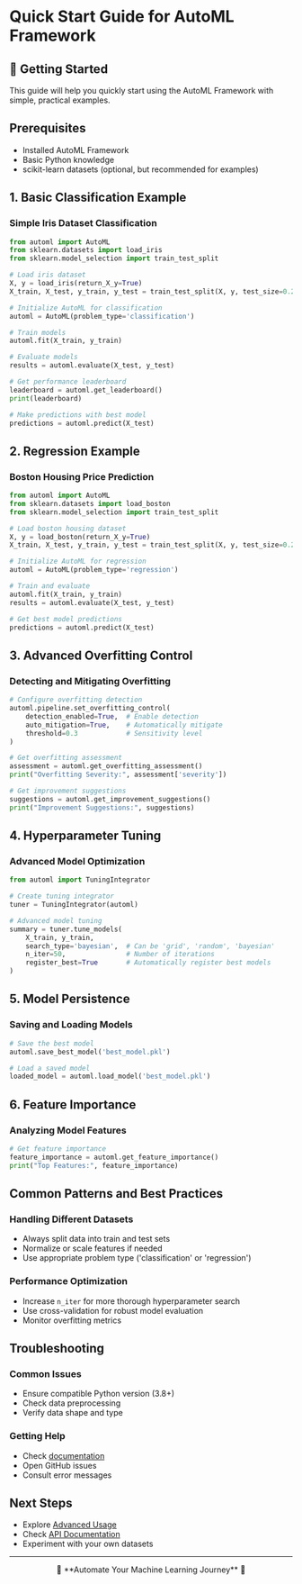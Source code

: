 # Quick Start Guide for AutoML Framework

## 🚀 Getting Started

This guide will help you quickly start using the AutoML Framework with simple, practical examples.

## Prerequisites
- Installed AutoML Framework
- Basic Python knowledge
- scikit-learn datasets (optional, but recommended for examples)

## 1. Basic Classification Example

### Simple Iris Dataset Classification
```python
from automl import AutoML
from sklearn.datasets import load_iris
from sklearn.model_selection import train_test_split

# Load iris dataset
X, y = load_iris(return_X_y=True)
X_train, X_test, y_train, y_test = train_test_split(X, y, test_size=0.2)

# Initialize AutoML for classification
automl = AutoML(problem_type='classification')

# Train models
automl.fit(X_train, y_train)

# Evaluate models
results = automl.evaluate(X_test, y_test)

# Get performance leaderboard
leaderboard = automl.get_leaderboard()
print(leaderboard)

# Make predictions with best model
predictions = automl.predict(X_test)
```

## 2. Regression Example

### Boston Housing Price Prediction
```python
from automl import AutoML
from sklearn.datasets import load_boston
from sklearn.model_selection import train_test_split

# Load boston housing dataset
X, y = load_boston(return_X_y=True)
X_train, X_test, y_train, y_test = train_test_split(X, y, test_size=0.2)

# Initialize AutoML for regression
automl = AutoML(problem_type='regression')

# Train and evaluate
automl.fit(X_train, y_train)
results = automl.evaluate(X_test, y_test)

# Get best model predictions
predictions = automl.predict(X_test)
```

## 3. Advanced Overfitting Control

### Detecting and Mitigating Overfitting
```python
# Configure overfitting detection
automl.pipeline.set_overfitting_control(
    detection_enabled=True,  # Enable detection
    auto_mitigation=True,    # Automatically mitigate
    threshold=0.3            # Sensitivity level
)

# Get overfitting assessment
assessment = automl.get_overfitting_assessment()
print("Overfitting Severity:", assessment['severity'])

# Get improvement suggestions
suggestions = automl.get_improvement_suggestions()
print("Improvement Suggestions:", suggestions)
```

## 4. Hyperparameter Tuning

### Advanced Model Optimization
```python
from automl import TuningIntegrator

# Create tuning integrator
tuner = TuningIntegrator(automl)

# Advanced model tuning
summary = tuner.tune_models(
    X_train, y_train,
    search_type='bayesian',  # Can be 'grid', 'random', 'bayesian'
    n_iter=50,               # Number of iterations
    register_best=True       # Automatically register best models
)
```

## 5. Model Persistence

### Saving and Loading Models
```python
# Save the best model
automl.save_best_model('best_model.pkl')

# Load a saved model
loaded_model = automl.load_model('best_model.pkl')
```

## 6. Feature Importance

### Analyzing Model Features
```python
# Get feature importance
feature_importance = automl.get_feature_importance()
print("Top Features:", feature_importance)
```

## Common Patterns and Best Practices

### Handling Different Datasets
- Always split data into train and test sets
- Normalize or scale features if needed
- Use appropriate problem type ('classification' or 'regression')

### Performance Optimization
- Increase `n_iter` for more thorough hyperparameter search
- Use cross-validation for robust model evaluation
- Monitor overfitting metrics

## Troubleshooting

### Common Issues
- Ensure compatible Python version (3.8+)
- Check data preprocessing
- Verify data shape and type

### Getting Help
- Check [documentation](README.md)
- Open GitHub issues
- Consult error messages

## Next Steps
- Explore [Advanced Usage](advanced_usage.md)
- Check [API Documentation](api/README.md)
- Experiment with your own datasets

---

<div align="center">
🚀 **Automate Your Machine Learning Journey** 🤖
</div>
